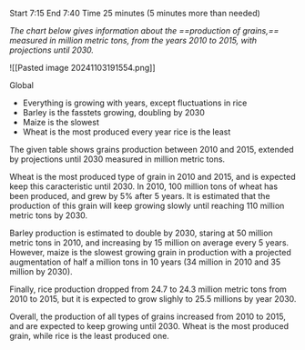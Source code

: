 Start 7:15
End 7:40
Time 25 minutes (5 minutes more than needed)

*The chart below gives information about the ==production of grains,== measured in million metric tons, from the years 2010 to 2015, with projections until 2030.*

![[Pasted image 20241103191554.png]]

Global
- Everything is growing with years, except fluctuations in rice
- Barley is the fasstets growing, doubling by 2030
- Maize is the slowest
- Wheat is the most produced every year rice is the least


The given table shows grains production between 2010 and 2015, extended by projections until 2030 measured in million metric tons.

Wheat is the most produced type of grain in 2010 and 2015, and is expected keep this caracteristic until 2030. In 2010, 100 million tons of wheat has been produced, and grew by 5% after 5 years. It is estimated that the production of this grain will keep growing slowly until reaching 110 million metric tons by 2030.

Barley production is estimated to double by 2030, staring at 50 million metric tons in 2010, and increasing by 15 million on average every 5 years. However, maize is the slowest growing grain in production with a projected augmentation of half a million tons in 10 years (34 million in 2010 and 35 million by 2030). 

Finally, rice production dropped from 24.7 to 24.3 million metric tons from 2010 to 2015, but it is expected to grow slighly to 25.5 millions by year 2030.

Overall, the production of all types of grains increased from 2010 to 2015, and are expected to keep growing until 2030. Wheat is the most produced grain, while rice is the least produced one.

